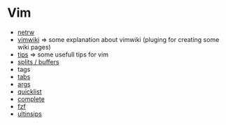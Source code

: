 # Vim

* [netrw](netrw.md)
* [vimwiki](vimwiki.md) => some explanation about vimwiki (pluging for creating some wiki pages)
* [tips](tips.md) => some usefull tips for vim
* [splits / buffers](splits.md)
* tags
* [tabs](tabs.md)
* [args](args.md)
* [quicklist](quicklist.md)
* [complete](complete.md)
* [fzf](fzf.md)
* [ultinsips](ultinsips.md)

